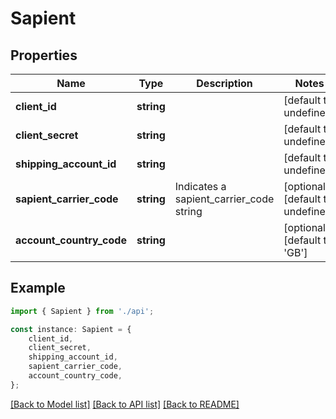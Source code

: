 # Sapient


## Properties

Name | Type | Description | Notes
------------ | ------------- | ------------- | -------------
**client_id** | **string** |  | [default to undefined]
**client_secret** | **string** |  | [default to undefined]
**shipping_account_id** | **string** |  | [default to undefined]
**sapient_carrier_code** | **string** | Indicates a sapient_carrier_code string | [optional] [default to undefined]
**account_country_code** | **string** |  | [optional] [default to 'GB']

## Example

```typescript
import { Sapient } from './api';

const instance: Sapient = {
    client_id,
    client_secret,
    shipping_account_id,
    sapient_carrier_code,
    account_country_code,
};
```

[[Back to Model list]](../README.md#documentation-for-models) [[Back to API list]](../README.md#documentation-for-api-endpoints) [[Back to README]](../README.md)
